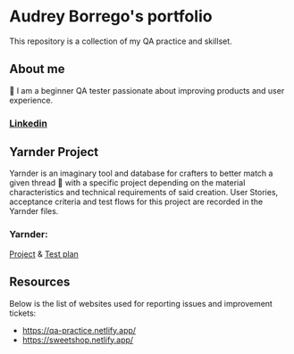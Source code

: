 # Audrey Borrego's portfolio
This repository is a collection of my QA practice and skillset.
## About me
🙌 I am a beginner QA tester passionate about improving products and user experience. 
### [Linkedin](https://www.linkedin.com/in/audrey-borrego-08a52095/)
## Yarnder Project
Yarnder is an imaginary tool and database for crafters to better match a given thread :yarn: with a specific project depending on the material characteristics and technical requirements of said creation. User Stories, acceptance criteria and test flows for this project are recorded in the Yarnder files.
### Yarnder:
[Project](https://github.com/abrg-test/abrgportfolioEN/blob/main/Yarnder%20project.EN.pdf) & [Test plan](https://github.com/abrg-test/abrgportfolioEN/blob/main/Yarnder%20Test%20plan.EN.pdf)
## Resources
Below is the list of websites used for reporting issues and improvement tickets:
* https://qa-practice.netlify.app/
* https://sweetshop.netlify.app/

